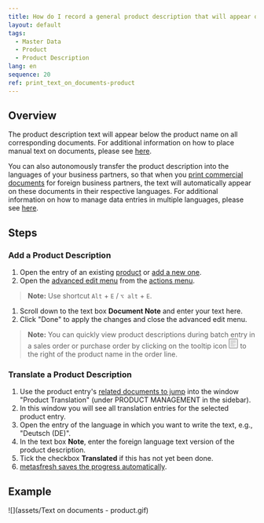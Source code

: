 ```yaml
---
title: How do I record a general product description that will appear on documents?
layout: default
tags:
  - Master Data
  - Product
  - Product Description
lang: en
sequence: 20
ref: print_text_on_documents-product
---
```


## Overview
The product description text will appear below the product name on all corresponding documents. For additional information on how to place manual text on documents, please see [here](Print_text_on_documents-general).

You can also autonomously transfer the product description into the languages of your business partners, so that when you [print commercial documents](PrintPreview) for foreign business partners, the text will automatically appear on these documents in their respective languages. For additional information on how to manage data entries in multiple languages, please see [here](Multilingual_data_management).

## Steps

### Add a Product Description
1. Open the entry of an existing [product](Menu) or [add a new one](NewProduct).
1. Open the [advanced edit menu](ViewModes#adv-edit) from the [actions menu](StartAction#actions-menu).
 >**Note:** Use shortcut `Alt` + `E` / `⌥ alt` + `E`.

1. Scroll down to the text box **Document Note** and enter your text here.
1. Click "Done" to apply the changes and close the advanced edit menu.
 >**Note:** You can quickly view product descriptions during batch entry in a sales order or purchase order by clicking on the tooltip icon ![](assets/Tooltip_icon.png) to the right of the product name in the order line.

### Translate a Product Description
1. Use the product entry's [related documents to jump](JumptoviaSidebar) into the window "Product Translation" (under PRODUCT MANAGEMENT in the sidebar).
1. In this window you will see all translation entries for the selected product entry.
1. Open the entry of the language in which you want to write the text, e.g., "Deutsch (DE)".
1. In the text box **Note**, enter the foreign language text version of the product description.
1. Tick the checkbox **Translated** if this has not yet been done.
1. [metasfresh saves the progress automatically](Saveindicator).

## Example
![](assets/Text on documents - product.gif)
